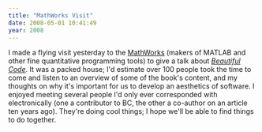 ```yaml
---
title: "MathWorks Visit"
date: 2008-05-01 10:41:49
year: 2008
---
```

I made a flying visit yesterday to the <a href="http://www.mathworks.com">MathWorks</a> (makers of MATLAB and other fine quantitative programming tools) to give a talk about <a href="http://www.oreilly.com/catalog/9780596510046/"><em>Beautiful Code</em></a>. It was a packed house; I'd estimate over 100 people took the time to come and listen to an overview of some of the book's content, and my thoughts on why it's important for us to develop an aesthetics of software. I enjoyed meeting several people I'd only ever corresponded with electronically (one a contributor to BC, the other a co-author on an article ten years ago).  They're doing cool things; I hope we'll be able to find things to do together.
